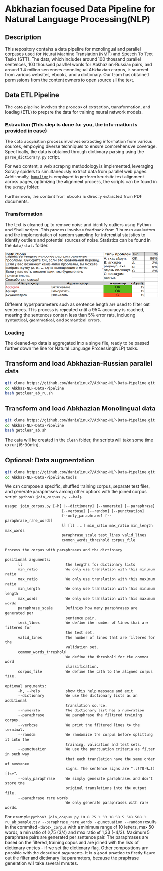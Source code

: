 # Abkhazian focused Data Pipeline for Natural Language Processing(NLP)

## Description

This repository contains a data pipeline for monolingual and parallel corpuses used for Neural Machine Translation (NMT) and Speech To Text Tasks (STT). The data, which includes around 100 thousand parallel sentences, 100 thousand parallel words for Abkhazian-Russian pairs, and around 1.4 million sentences monolingual Abkhazian corpus, is sourced from various websites, ebooks, and a dictionary. Our team has obtained permissions from the content owners to open source all the text.

## Data ETL Pipeline

The data pipeline involves the process of extraction, transformation, and loading (ETL) to prepare the data for training neural network models.

### Extraction (This step is done for you, the information is provided in case)

The data acquisition process involves extracting information from various sources, employing diverse techniques to ensure comprehensive coverage. Specifically, the data is obtained through dictionary parsing using the `parse_dictionary.py` script.

For web content, a web scraping methodology is implemented, leveraging Scrapy spiders to simultaneously extract data from parallel web pages. Additionally, [`hunalign`](https://github.com/danielvarga/hunalign) is employed to perform heuristic text alignment across pages, optimizing the alignment process, the scripts can be found in the `scrapy` folder.

Furthermore, the content from ebooks is directly extracted from PDF documents.

### Transformation

The text is cleaned up to remove noise and identify outliers using Python and Shell scripts. This process involves feedback from 3 human evaluators and the implementation of random sampling for inferential statistics to identify outliers and potential sources of noise. Statistics can be found in the `data/stats` folder.

![excert of a stats file](data/stats/p_15_39_94k.astanda.png)

Different hyperparameters such as sentence length are used to filter out sentences. This process is repeated until a 95% accuracy is reached, meaning the sentences contain less than 5% error rate, including syntactical, grammatical, and semantical errors.

### Loading

The cleaned-up data is aggregated into a single file, ready to be passed further down the line for Natural Language Processing(NLP) tasks.

## Transform and load Abkhazian-Russian parallel data

```bash
git clone https://github.com/danielinux7/Abkhaz-NLP-Data-Pipeline.git
cd Abkhaz-NLP-Data-Pipeline
bash getclean_ab_ru.sh
```

## Transform and load Abkhazian Monolingual data

```bash
git clone https://github.com/danielinux7/Abkhaz-NLP-Data-Pipeline.git
cd Abkhaz-NLP-Data-Pipeline
bash getclean_ab.sh
```

The data will be created in the `clean` folder, the scripts will take some time to run(15-30min).

## Optional: Data augmentation

```bash
git clone https://github.com/danielinux7/Abkhaz-NLP-Data-Pipeline.git
cd Abkhaz-NLP-Data-Pipeline/tools
```

We can compose a specific, shuffled training corpus, separate test files, and generate paraphrases among other options with the joined corpus script: `python3 join_corpus.py --help`

```text
usage: join_corpus.py [-h] [--dictionary] [--numerate] [--paraphrase]
                          [--verbose] [--random] [--punctuation]
                          [--only_paraphrase] [--paraphrase_rare_words]
                          ll [ll ...] min_ratio max_ratio min_length max_words
                          paraphrase_scale test_lines valid_lines
                          common_words_threshold corpus_file

Process the corpus with paraphrases and the dictionary

positional arguments:
      ll                    the lengths for dictionary lists
      min_ratio             We only use translation with this minimum ratio
      max_ratio             We only use translation with this maximum ratio
      min_length            We only use translation with this minimum length
      max_words             We only use translation with this maximum words
      paraphrase_scale      Definies how many paraphrases are generated per
                            sentence pair.
      test_lines            We define the number of lines that are filtered for
                            the test set.
      valid_lines           The number of lines that are filtered for the
                            validation set.
      common_words_threshold
                            We define the threshold for the common word
                            classification.
      corpus_file           We define the path to the aligned corpus file.

optional arguments:
      -h, --help            show this help message and exit
      --dictionary          We use the dictionary lists as an additional
                            translation source.
      --numerate            The dictionary list has a numeration
      --paraphrase          We paraphrase the filtered training corpus.
      --verbose             We print the filtered lines to the terminal.
      --random              We randomize the corpus before splitting it into the
                            training, validation and test sets.
      --punctuation         We use the punctuation criteria as filter in such way
                            that each translation have the same order of sentence
                            signs. The sentence signs are ".:!?0-9…()[]«»".
      --only_paraphrase     We simply generate paraphrases and don't store the
                            original translations into the output file.
      --paraphrase_rare_words
                            We only generate paraphrases with rare words.
```

For example `python3 join_corpus.py 10 0.75 1.33 10 50 5 500 500 1 ru_ab_sample.tsv --paraphrase_rare_words --punctuation --random` results in the commited `<date>_corpus` with a minimum range of 10 letters, max 50 words, a min ratio of 0,75 (3/4) and max ratio of 1,33 (~4/3). Maximum 5 paraphrase pairs are generated per sentence pair. The paraphrases are based on the filtered, training copus and are joined with the lists of dictionary entries - if we set the dictionary flag. Other compositions are possible with the described arguments. It is a good practice to firstly figure out the filter and dictionary list parameters, because the praphrase generation will take several minutes.
